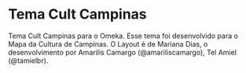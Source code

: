 Tema Cult Campinas
================== 

Tema Cult Campinas para o Omeka.
Esse tema foi desenvolvido para o Mapa da Cultura de Campinas.
O Layout é de Mariana Dias, o desenvolvimento por Amarilis Camargo (@amariliscamargo), Tel Amiel (@tamielbr).
